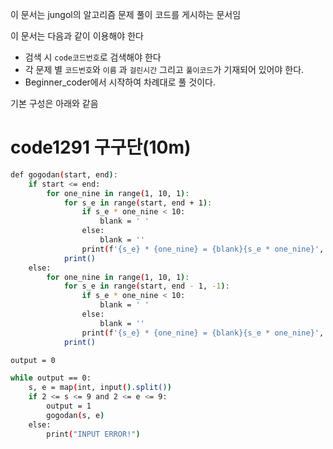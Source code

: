 이 문서는 jungol의 알고리즘 문제 풀이 코드를 게시하는 문서임

이 문서는 다음과 같이 이용해야 한다

- 검색 시 `code코드번호`로 검색해야 한다
- 각 문제 별 `코드번호`와 `이름` 과 `걸린시간` 그리고 `풀이코드`가 기재되어 있어야 한다.
- Beginner_coder에서 시작하여 차례대로 풀 것이다.

기본 구성은 아래와 같음

# code1291 구구단(10m)

```bash
def gogodan(start, end):
    if start <= end:
        for one_nine in range(1, 10, 1):
            for s_e in range(start, end + 1):
                if s_e * one_nine < 10:
                    blank = ' '
                else:
                    blank = ''
                print(f'{s_e} * {one_nine} = {blank}{s_e * one_nine}', end='   ')
            print()
    else:
        for one_nine in range(1, 10, 1):
            for s_e in range(start, end - 1, -1):
                if s_e * one_nine < 10:
                    blank = ' '
                else:
                    blank = ''
                print(f'{s_e} * {one_nine} = {blank}{s_e * one_nine}', end='   ')
            print()

output = 0

while output == 0:
    s, e = map(int, input().split())
    if 2 <= s <= 9 and 2 <= e <= 9:
        output = 1
        gogodan(s, e)
    else:
        print("INPUT ERROR!")
```

